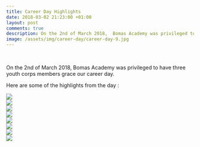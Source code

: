 ```yaml
---
title: Career Day Highlights
date: 2018-03-02 21:23:00 +01:00
layout: post
comments: true
description: On the 2nd of March 2018,  Bomas Academy was privileged to have three youth corps members grace our career day.
image: /assets/img/career-day/career-day-9.jpg
---
```


<div class = 'post-image' style="background-image:linear-gradient(rgba(3,31,74,0.7),rgba(0,0,0,0.7)),url({{site.baseurl}}/assets/img/career-day/career-day-9.jpg) "> </div><br>

On the 2nd of March 2018,  Bomas Academy was privileged to have three youth corps members grace our career day.  

Here are some of the highlights from the day :

<!--excerpt-->

<div class = 'container'>

<div class="row photos">
   <div class="col-6 col-sm-6 col-md-4 col-lg-3 item"><a href="{{site.baseurl}}assets/img/career-day/career-day-9.jpg" data-lightbox="photos"><img class="img-fluid" src="{{site.baseurl}}/assets/img/career-day/career-day-9.jpg"></a></div>
<div class="col-6 col-sm-6 col-md-4 col-lg-3 item"><a href="/assets/img/career-day/career-day-2.jpg" data-lightbox="photos"><img class="img-fluid" src="/assets/img/career-day/career-day-2.jpg"></a></div>
<div class="col-6 col-sm-6 col-md-4 col-lg-3 item"><a href="/assets/img/career-day/career-day-3.jpg" data-lightbox="photos"><img class="img-fluid" src="/assets/img/career-day/career-day-3.jpg"></a></div>
<div class="col-6 col-sm-6 col-md-4 col-lg-3 item"><a href="/assets/img/career-day/career-day-4.jpg" data-lightbox="photos"><img class="img-fluid" src="/assets/img/career-day/career-day-4.jpg"></a></div>
</div>
<div class="row photos">
   <div class="col-6 col-sm-6 col-md-4 col-lg-3 item"><a href="/assets/img/career-day/career-day-5.jpg" data-lightbox="photos"><img class="img-fluid" src="/assets/img/career-day/career-day-5.jpg"></a></div>
   <div class="col-6 col-sm-6 col-md-4 col-lg-3 item"><a href="/assets/img/career-day/career-day-7.jpg" data-lightbox="photos"><img class="img-fluid" src="/assets/img/career-day/career-day-7.jpg"></a></div>
   <div class="col-6 col-sm-6 col-md-4 col-lg-3 item"><a href="/assets/img/career-day/career-day-9.jpg" data-lightbox="photos"><img class="img-fluid" src="/assets/img/career-day/career-day-1.jpg"></a></div>
   <div class="col-6 col-sm-6 col-md-4 col-lg-3 item"><a href="/assets/img/career-day/career-day-6.jpg" data-lightbox="photos"><img class="img-fluid" src="/assets/img/career-day/career-day-6.jpg"></a></div>
</div>
</div>